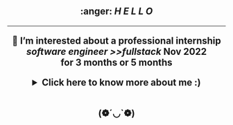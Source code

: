 <h2 align="center">
	:anger: <i>H E L L O </i>
</p>

---

  <p align=center>🍏 I’m interested about a professional internship  <i> software engineer >>fullstack </i>
	 Nov 2022 <br>for 3 months or 5 months 

 
	  
	  


</p>

<details>
 <summary>Click here to know more about me :)</summary>

 <div align="center">
 <table><tr><td valign="top" width="100">
	 
  <br> I 've started  my curriculum at the Holberton School Paris, France in January 2022 
 
  💬 Ask me about anything here.
 
<div class="badge-base LI-profile-badge" data-locale="fr_FR" data-size="medium" data-theme="light" data-type="VERTICAL" data-vanity="siham-b-523a36230" data-version="v1"><a class="badge-base__link LI-simple-link" href="https://fr.linkedin.com/in/siham-b-523a36230?trk=profile-badge">Siham B.</a></div>
 

### Spotify 🎧
![Rosalia](https://spotify-recently-played-readme.vercel.app/api?user=31s7q43tus2y5bvoo26ytdtdt5zm&unique={true|1|on|yes})
 
 </td></tr></table>

                                                                                                          

</div>
  
</details>
 

       
 
 
 <br>


(❁´◡`❁)
